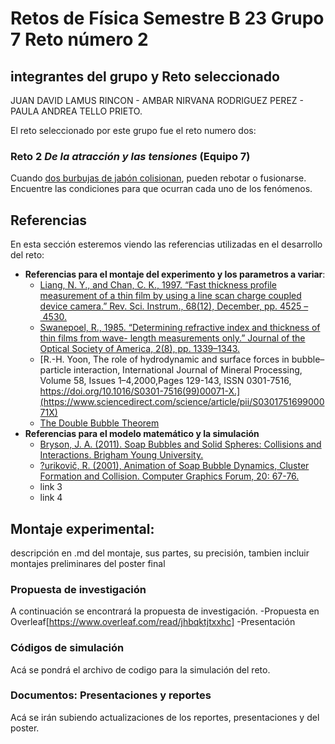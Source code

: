 # Retos de Física Semestre B 23 Grupo 7 Reto número 2 
## integrantes del grupo y Reto seleccionado
 JUAN DAVID LAMUS RINCON - AMBAR NIRVANA RODRIGUEZ PEREZ - PAULA ANDREA TELLO PRIETO.
 
 El reto seleccionado por este grupo fue el reto numero dos:
 ### Reto 2 *De la atracción y las tensiones* (Equipo 7)
Cuando [dos burbujas de jabón colisionan](https://youtu.be/BRe9M1lF4Hs), pueden rebotar o fusionarse. Encuentre las condiciones para que ocurran cada uno de los fenómenos.
## Referencias
En esta sección esteremos viendo las referencias utilizadas en el desarrollo del reto:
+ **Referencias para el montaje del experimento y los parametros a variar**:
   + [Liang, N. Y., and Chan, C. K., 1997. “Fast thickness profile measurement of a thin film by using a line scan charge coupled device camera.” Rev. Sci. Instrum., 68(12), December, pp. 4525 – 4530.](https://doi.org/10.1063/1.1148425)
   + [Swanepoel, R., 1985. “Determining refractive index and thickness of thin films from wave- length measurements only.” Journal of the Optical Society of America, 2(8), pp. 1339–1343.](https://opg.optica.org/josaa/abstract.cfm?uri=josaa-2-8-1339)
   + [R.-H. Yoon, The role of hydrodynamic and surface forces in bubble–particle interaction, International Journal of Mineral Processing, Volume 58, Issues 1–4,2000,Pages 129-143, ISSN 0301-7516, https://doi.org/10.1016/S0301-7516(99)00071-X.](https://www.sciencedirect.com/science/article/pii/S030175169900071X)
   + [The Double Bubble Theorem](https://www.youtube.com/watch?v=Dk0dB4HYnu0&ab_channel=PhysicsfortheBirds)
+ **Referencias para el modelo matemático y la simulación**
   + [Bryson, J. A. (2011). Soap Bubbles and Solid Spheres: Collisions and Interactions.    Brigham Young University.](https://www.proquest.com/dissertations-theses/soap-bubbles-solid-spheres-collisions/docview/2548649457/se-2?accountid=29068)
   + [?urikovič, R. (2001), Animation of Soap Bubble Dynamics, Cluster Formation and Collision. Computer Graphics Forum, 20: 67-76.](https://doi.org/10.1111/1467-8659.00499)
   + link 3 
   + link 4

## Montaje experimental: 
descripción en .md del montaje, sus partes, su precisión, tambien incluir montajes preliminares del poster final


### Propuesta de investigación
A continuación se encontrará la propuesta de investigación.
-Propuesta en Overleaf[https://www.overleaf.com/read/jhbqktjtxxhc]
-Presentación


### Códigos de simulación
Acá se pondrá el archivo de codigo para la simulación del reto.

### Documentos: Presentaciones y reportes
Acá se irán subiendo actualizaciones de los reportes, presentaciones y del poster.

